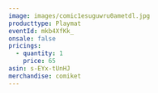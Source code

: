 ```yaml
---
image: images/comic1esuguwru0ametdl.jpg
producttype: Playmat
eventId: mkb4XfKk_
onsale: false
pricings:
  - quantity: 1
    price: 65
asin: s-EYx-tUnHJ
merchandise: comiket
---
```

